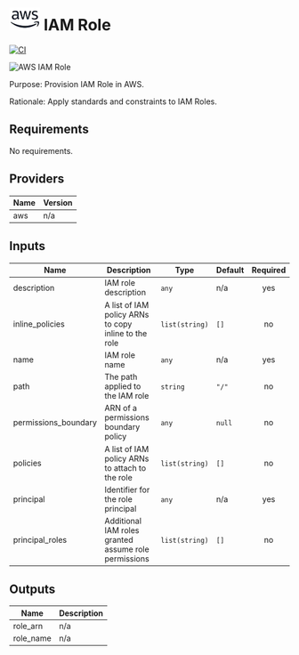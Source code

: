 # ![AWS](aws-logo.png) IAM Role

[![CI](https://github.com/figurate/terraform-aws-iam-role/actions/workflows/main.yml/badge.svg)](https://github.com/figurate/terraform-aws-iam-role/actions/workflows/main.yml)

![AWS IAM Role](aws\_iam\_role.png)

Purpose: Provision IAM Role in AWS.

Rationale: Apply standards and constraints to IAM Roles.

## Requirements

No requirements.

## Providers

| Name | Version |
|------|---------|
| aws | n/a |

## Inputs

| Name | Description | Type | Default | Required |
|------|-------------|------|---------|:--------:|
| description | IAM role description | `any` | n/a | yes |
| inline\_policies | A list of IAM policy ARNs to copy inline to the role | `list(string)` | `[]` | no |
| name | IAM role name | `any` | n/a | yes |
| path | The path applied to the IAM role | `string` | `"/"` | no |
| permissions\_boundary | ARN of a permissions boundary policy | `any` | `null` | no |
| policies | A list of IAM policy ARNs to attach to the role | `list(string)` | `[]` | no |
| principal | Identifier for the role principal | `any` | n/a | yes |
| principal\_roles | Additional IAM roles granted assume role permissions | `list(string)` | `[]` | no |

## Outputs

| Name | Description |
|------|-------------|
| role\_arn | n/a |
| role\_name | n/a |

